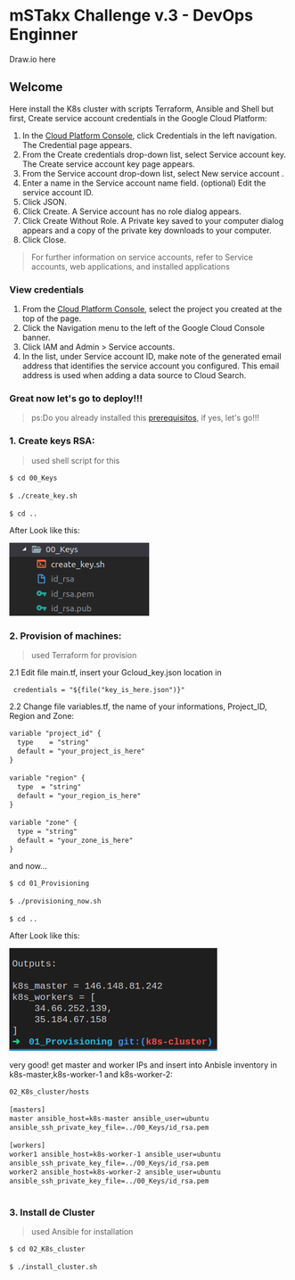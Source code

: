 # mSTakx Challenge v.3 - DevOps Enginner 

Draw.io here

## Welcome ##

Here install the K8s cluster with scripts Terraform, Ansible and Shell
but first, Create service account credentials in the Google Cloud Platform:

1. In the [Cloud Platform Console](https://console.cloud.google.com), click Credentials in the left navigation. The Credential page appears.
2. From the Create credentials drop-down list, select Service account key. The Create service account key page appears.
3. From the Service account drop-down list, select New service account .
4. Enter a name in the Service account name field.
(optional) Edit the service account ID.
5. Click JSON.
6. Click Create. A Service account has no role dialog appears.
7. Click Create Without Role. A Private key saved to your computer dialog appears and a copy of the private key downloads to your computer.
8. Click Close.

>For further information on service accounts, refer to Service accounts, web applications, and installed applications

### View credentials ###
1. From the [Cloud Platform Console](https://console.cloud.google.com), select the project you created at the top of the page.
2. Click the Navigation menu to the left of the Google Cloud Console banner.
3. Click IAM and Admin > Service accounts.
4. In the list, under Service account ID, make note of the generated email address that identifies the service account you configured.  This email address is used when adding a data source to Cloud Search.

### Great now let's go to deploy!!!
>ps:Do you already installed this [prerequisitos](https://github.com/diogoab/mstakx/tree/master), if yes, let's go!!!

### 1. Create keys RSA:
>used shell script for this
```
$ cd 00_Keys

$ ./create_key.sh

$ cd ..
```

After Look like this:

![00_Keys](images/00_keys.png)

### 2. Provision of machines:
>used Terraform for provision

2.1 Edit file main.tf, insert your Gcloud_key.json location in
```
 credentials = "${file("key_is_here.json")}"
```
2.2 Change file variables.tf, the name of your informations, Project_ID, Region and Zone:
```
variable "project_id" {
  type    = "string"
  default = "your_project_is_here"
}

variable "region" {
  type  = "string"
  default = "your_region_is_here"
}

variable "zone" {
  type = "string"
  default = "your_zone_is_here"
}

```
and now...
```
$ cd 01_Provisioning

$ ./provisioning_now.sh

$ cd ..
```
After Look like this:

![01_Provisioning](images/01_Provisioning.png)

very good! get master and worker IPs and insert into Anbisle inventory in k8s-master,k8s-worker-1 and k8s-worker-2:
```
02_K8s_cluster/hosts

[masters]
master ansible_host=k8s-master ansible_user=ubuntu ansible_ssh_private_key_file=../00_Keys/id_rsa.pem

[workers]
worker1 ansible_host=k8s-worker-1 ansible_user=ubuntu ansible_ssh_private_key_file=../00_Keys/id_rsa.pem
worker2 ansible_host=k8s-worker-2 ansible_user=ubuntu ansible_ssh_private_key_file=../00_Keys/id_rsa.pem


```
### 3. Install de Cluster
>used Ansible for installation
```
$ cd 02_K8s_cluster

$ ./install_cluster.sh

```

